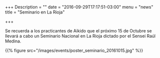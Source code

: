 +++
Description = ""
date = "2016-09-29T17:17:51-03:00"
menu = "news"
title = "Seminario en La Rioja"

+++

Se recuerda a los practicantes de Aikido que el próximo 15 de Octubre
se llevará a cabo un Seminario Nacional en La Rioja dictado por el Sensei
Raúl Medina.

{{% figure src="/images/events/poster_seminario_20161015.jpg" %}}
